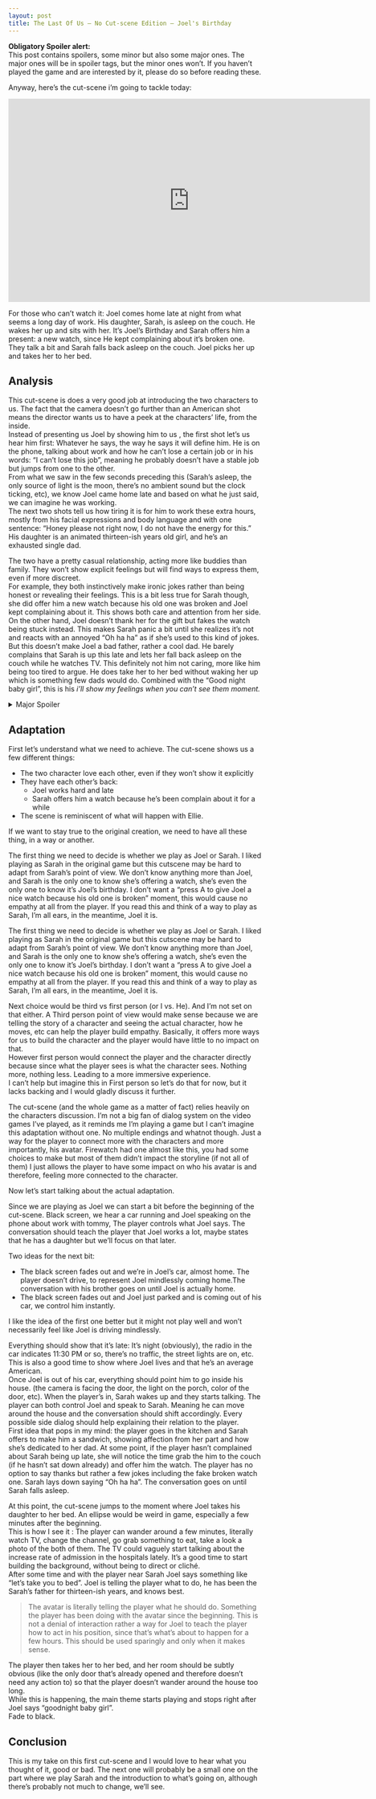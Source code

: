 ```yaml
---
layout: post
title: The Last Of Us – No Cut-scene Edition – Joel's Birthday
---
```

**Obligatory Spoiler alert:**  
This post contains spoilers, some minor but also some major ones. The major ones will be in spoiler tags, but the minor ones won’t. If you haven’t played the game and are interested by it, please do so before reading these.

Anyway, here’s the cut-scene i’m going to tackle today:
<iframe width="720" height="405" src="https://www.youtube.com/embed/oaUFPiwifOA" frameborder="0" allowfullscreen></iframe>

For those who can’t watch it:
Joel comes home late at night from what seems a long day of work. His daughter, Sarah, is asleep on the couch. He wakes her up and sits with her. It’s Joel’s Birthday and Sarah offers him a present: a new watch, since He kept complaining about it’s broken one. They talk a bit and Sarah falls back asleep on the couch. Joel picks her up and takes her to her bed.

<!-- more -->

## Analysis

This cut-scene is does a very good job at introducing the two characters to us. The fact that the camera doesn’t go further than an American shot means the director wants us to have a peek at the characters’ life, from the inside.  
Instead of presenting us Joel by showing him to us , the first shot let’s us hear him first: Whatever he says, the way he says it will define him. He is on the phone, talking about work and how he can’t lose a certain job or in his words: “I can’t lose this job”, meaning he probably doesn’t have a stable job but jumps from one to the other.  
From what we saw in the few seconds preceding this (Sarah’s asleep, the only source of light is the moon, there’s no ambient sound but the clock ticking, etc), we know Joel came home late and based on what he just said, we can imagine he was working.  
The next two shots tell us how tiring it is for him to work these extra hours, mostly from his facial expressions and body language and with one sentence: “Honey please not right now, I do not have the energy for this.” His daughter is an animated thirteen-ish years old girl, and he’s an exhausted single dad.

The two have a pretty casual relationship, acting more like buddies than family. They won’t show explicit feelings but will find ways to express them, even if more discreet.  
For example, they both instinctively make ironic jokes rather than being honest or revealing their feelings.
This is a bit less true for Sarah though, she did offer him a new watch because his old one was broken and Joel kept complaining about it. This shows both care and attention from her side.  
On the other hand, Joel doesn’t thank her for the gift but fakes the watch being stuck instead. This makes Sarah panic a bit until she realizes it’s not and reacts with an annoyed “Oh ha ha” as if she’s used to this kind of jokes.  
But this doesn’t make Joel a bad father, rather a cool dad. He barely complains that Sarah is up this late and lets her fall back asleep on the couch while he watches TV. This definitely not him not caring, more like him being too tired to argue. He does take her to her bed without waking her up which is something few dads would do. Combined with the “Good night baby girl”, this is his _i’ll show my feelings when you can’t see them moment._  

<details class="spoiler"> 
  <summary class="spoiler-title">Major Spoiler</summary>
  <div class="spoiler-content">
    What Joel does in the last two shots is very reminiscent of the end of the game. When Joel holds Ellie who’s unconscious in his arms after freeing her from the surgeons. He even calls her “baby girl”. One thing differs though, for Ellie’s case, he does this to save her from her death as opposed to taking her to her bed. We already get a glance at what is expecting us in the next 10 hours or so, and it’s been 2 minutes since the game started.
  </div>
</details>

## Adaptation
First let’s understand what we need to achieve. The cut-scene shows us a few different things:  
- The two character love each other, even if they won’t show it explicitly
- They have each other’s back:
    - Joel works hard and late
    - Sarah offers him a watch because he’s been complain about it for a while
- The scene is reminiscent of what will happen with Ellie.

If we want to stay true to the original creation, we need to have all these thing, in a way or another.

The first thing we need to decide is whether we play as Joel or Sarah. I liked playing as Sarah in the original game but this cutscene may be hard to adapt from Sarah’s point of view. We don’t know anything more than Joel, and Sarah is the only one to know she’s offering a watch, she’s even the only one to know it’s Joel’s birthday. I don’t want a “press A to give Joel a nice watch because his old one is broken” moment, this would cause no empathy at all from the player. If you read this and think of a way to play as Sarah, I’m all ears, in the meantime, Joel it is.

The first thing we need to decide is whether we play as Joel or Sarah. I liked playing as Sarah in the original game but this cutscene may be hard to adapt from Sarah’s point of view. We don’t know anything more than Joel, and Sarah is the only one to know she’s offering a watch, she’s even the only one to know it’s Joel’s birthday. I don’t want a “press A to give Joel a nice watch because his old one is broken” moment, this would cause no empathy at all from the player. If you read this and think of a way to play as Sarah, I’m all ears, in the meantime, Joel it is.

Next choice would be third vs first person (or I vs. He). And I’m not set on that either.
A Third person point of view would make sense because we are telling the story of a character and seeing the actual character, how he moves, etc can help the player build empathy. Basically, it offers more ways for us to build the character and the player would have little to no impact on that.  
However first person would connect the player and the character directly because since what the player sees is what the character sees. Nothing more, nothing less. Leading to a more immersive experience.  
I can’t help but imagine this in First person so let’s do that for now, but it lacks backing and I would gladly discuss it further.

The cut-scene (and the whole game as a matter of fact) relies heavily on the characters discussion. I’m not a big fan of dialog system on the video games I’ve played, as it reminds me I’m playing a game but I can’t imagine this adaptation without one. No multiple endings and whatnot though. Just a way for the player to connect more with the characters and more importantly, his avatar. Firewatch had one almost like this, you had some choices to make but most of them didn’t impact the storyline (if not all of them) I just allows the player to have some impact on who his avatar is and therefore, feeling more connected to the character.

Now let’s start talking about the actual adaptation.

Since we are playing as Joel we can start a bit before the beginning of the cut-scene.
Black screen, we hear a car running and Joel speaking on the phone about work with tommy, The player controls what Joel says. The conversation should  teach the player that Joel works a lot, maybe states that he has a daughter but we’ll focus on that later.

Two ideas for the next bit:
- The black screen fades out and we’re in Joel’s car, almost home. The player doesn’t drive, to represent Joel mindlessly coming home.The conversation with his brother goes on until Joel is actually home.
- The black screen fades out and Joel just parked and is coming out of his car, we control him instantly.

I like the idea of the first one better but it might not play well and won’t necessarily feel like Joel is driving mindlessly.

Everything should show that it’s late: It’s night (obviously), the radio in the car indicates 11:30 PM or so, there’s no traffic, the street lights are on, etc. This is also a good time to show where Joel lives and that he’s an average American.  
Once Joel is out of his car, everything should point him to go inside his house. (the camera is facing the door, the light on the porch, color of the door, etc). When the player’s in, Sarah wakes up and they starts talking. The player can both control Joel and speak to Sarah. Meaning he can move around the house and the conversation should shift accordingly. Every possible side dialog should help explaining their relation to the player.  
First idea that pops in my mind: the player goes in the kitchen and Sarah offers to make him a sandwich, showing affection from her part and how she’s dedicated to her dad.
At some point, if the player hasn’t complained about Sarah being up late, she will notice the time grab the him to the couch (if he hasn’t sat down already) and offer him the watch. The player has no option to say thanks but rather a few jokes including the fake broken watch one. Sarah lays down saying “Oh ha ha”. The conversation goes on until Sarah falls asleep.

At this point, the cut-scene jumps to the moment where Joel takes his daughter to her bed. An ellipse would be weird in game, especially a few minutes after the beginning.  
This is how I see it : The player can wander around a few minutes, literally watch TV, change the channel, go grab something to eat, take a look a photo of the both of them. The TV could vaguely start talking about the increase rate of admission in the hospitals lately. It’s a good time to start building the background, without being to direct or cliché.  
After some time and with the player near Sarah Joel says something like “let’s take you to bed”. Joel is telling the player what to do, he has been the Sarah’s father for thirteen-ish years, and knows best.

> The avatar is literally telling the player what he should do. Something the player has been doing with the avatar since the beginning. This is not a denial of interaction rather a way for Joel to teach the player how to act in his position, since that’s what’s about to happen for a few hours. This should be used sparingly and only when it makes sense.

The player then takes her to her bed, and her room should be subtly obvious (like the only door that’s already opened and therefore doesn’t need any action to) so that the player doesn’t wander around the house too long.  
While this is happening, the main theme starts playing and stops right after Joel says “goodnight baby girl”.  
Fade to black.

## Conclusion
This is my take on this first cut-scene and I would love to hear what you thought of it, good or bad. The next one will probably be a small one on the part where we play Sarah and the introduction to what’s going on, although there’s probably not much to change, we’ll see.
